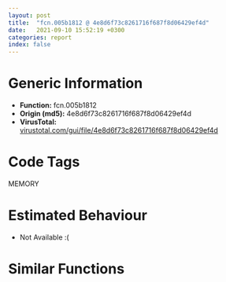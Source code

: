 ```yaml
---
layout: post
title:  "fcn.005b1812 @ 4e8d6f73c8261716f687f8d06429ef4d"
date:   2021-09-10 15:52:19 +0300
categories: report
index: false
---
```


# Generic Information
- **Function:** fcn.005b1812
- **Origin (md5):** 4e8d6f73c8261716f687f8d06429ef4d
- **VirusTotal:** [virustotal.com/gui/file/4e8d6f73c8261716f687f8d06429ef4d][virustotal_ref]

# Code Tags
<span class="tag" id="MEMORY">MEMORY</span>


# Estimated Behaviour
<ul><li class="bhv-desc" id="na">Not Available :(</li></ul>

# Similar Functions
<script type="text/javascript" src="https://www.gstatic.com/charts/loader.js"></script>
<script type="text/javascript">

    google.charts.load('current', {'packages':['corechart']});
    google.charts.setOnLoadCallback(drawChart);

    function drawChart() {
    var data = new google.visualization.DataTable();
        data.addColumn('number', 'X');
        data.addColumn('number', 'Y');
        data.addColumn({type: 'string', role: 'tooltip', 'p': {'html': true}});
        data.addColumn({'type': 'string', 'role': 'style'});
        
        data.addRows([
    [44.73200225830078, -187.39834594726562, '<b><a href="/report/fcn.005b1812@4e8d6f73c8261716f687f8d06429ef4d">fcn.005b1812</a><br>@4e8d6f73c8261716f687f8d06429ef4d</b><br>', 'point { fill-color: #e0440e; }'],
[8.285481452941895, -70.45706176757812, '<b><a href="/report/fcn.006ccc92@1ad8df9cf1d781bf2acc8965dea0570e">fcn.006ccc92</a><br>@1ad8df9cf1d781bf2acc8965dea0570e</b><br>', 'null'],
[132.95506286621094, -47.76371383666992, '<b><a href="/report/fcn.005994d5@009ea4ad185ccb9becba67b3b2163e8b">fcn.005994d5</a><br>@009ea4ad185ccb9becba67b3b2163e8b</b><br>', 'null'],
[144.7306671142578, -258.13507080078125, '<b><a href="/report/fcn.006ccc92@1422b34b080163f61eff1f3b3bdc905d">fcn.006ccc92</a><br>@1422b34b080163f61eff1f3b3bdc905d</b><br>', 'null'],
[204.7778778076172, -146.54721069335938, '<b><a href="/report/fcn.00523c15@da37d90419c1292c0f16cbfd1f66402d">fcn.00523c15</a><br>@da37d90419c1292c0f16cbfd1f66402d</b><br>', 'null'],

        ]);

    var options = {
        title: 'Similarity Plot',
        legend: 'none',
        colors: ['#dedbd9', '#e6693e', '#ec8f6e', '#f3b49f', '#f6c7b6'],
        tooltip: {isHtml: true, trigger: 'both'},
        explorer: {
        actions: ["dragToZoom", "rightClickToReset"],
        },
        chartArea: {
        width: '80%',
        height: '80%'
        },
        width: '100%',
        height: '100%'
    };

    var chart = new google.visualization.ScatterChart(document.getElementById('chart_div'));

    chart.draw(data, options);
    }
    
</script>


<div id="chart_div" style="width: 100%px; height: 100%;"></div>

# Disassembled Code
{% highlight nasm %}

push ebp
mov ebp, esp
sub esp, 0xb4
mov eax, dword[ebp-0x18]
add eax, dword[ebp-0x28]
add eax, dword[ebp-0x4c]
mov dword[ebp-0x70], eax
mov dword[ebp-4], 0xc02
mov eax, dword[ebp-0x28]
add eax, dword[ebp-0x60]
mov dword[ebp-0x2c], eax
mov eax, dword[ebp-0x1c]
add eax, dword[ebp-0x6c]
mov dword[ebp-0x40], eax
mov eax, dword[ebp-4]
add eax, 0x13
mov dword[ebp-4], eax
mov eax, dword[ebp-0x74]
add eax, dword[ebp-8]
mov dword[ebp-0x28], eax
mov eax, dword[ebp-0x58]
add eax, dword[ebp-0xc]
mov dword[ebp-0x7c], eax
cmp dword[ebp-4], 0xc15
jb off.b37
mov eax, dword[ebp-0x70]
add eax, dword[ebp-0x68]
mov dword[ebp-0x1c], eax
mov eax, dword[ebp-0x8c]
add eax, dword[ebp-0x7c]
add eax, dword[ebp-8]
mov dword[ebp-0x4c], eax
mov eax, dword[ebp-0x28]
add eax, dword[ebp-0x24]
mov dword[ebp-0x78], eax
mov eax, dword[ebp-0x4c]
add eax, dword[ebp-0x80]
mov dword[ebp-0x74], eax
and dword[ebp-0x34], 0
jmp off.b137
mov eax, dword[ebp-0x34]
inc eax
mov dword[ebp-0x34], eax
cmp dword[ebp-0x34], 3
jae off.b157
mov eax, dword[ebp-0x80]
add eax, dword[ebp-0x18]
add eax, dword[ebp-0x28]
mov dword[ebp-0x70], eax
jmp off.b130
mov eax, dword[ebp-0x20]
add eax, dword[ebp-0x64]
add eax, dword[ebp-0x60]
mov dword[ebp-0x68], eax
mov eax, dword[ebp-4]
mov dword[ebp-0xa8], eax
cmp dword[ebp-0xa8], 0x33
je off.b235
cmp dword[ebp-0xa8], 0x76
je off.b210
cmp dword[ebp-0xa8], 0x8f
je off.b221
jmp off.b249
mov eax, dword[ebp-0x48]
add eax, dword[ebp-0x5c]
mov dword[ebp-0x30], eax
jmp off.b261
mov eax, dword[ebp-0x20]
add eax, dword[ebp-0x7c]
add eax, dword[ebp-0x14]
mov dword[ebp-0x70], eax
jmp off.b261
mov eax, dword[ebp-0x6c]
add eax, dword[ebp-0x18]
add eax, dword[ebp-0x30]
mov dword[ebp-0x4c], eax
jmp off.b261
mov eax, dword[ebp-0x1c]
add eax, dword[ebp-0x34]
add eax, dword[ebp-0xc]
mov dword[ebp-0x64], eax
mov eax, dword[ebp-0x44]
add eax, dword[ebp-0x70]
mov dword[ebp-0x34], eax
mov eax, dword[ebp-0x70]
add eax, dword[ebp-0x6c]
add eax, dword[ebp-0x1c]
mov dword[ebp-0x40], eax
mov eax, dword[ebp-0x28]
add eax, dword[ebp-0x24]
mov dword[ebp-0x34], eax
mov eax, dword[ebp-0x30]
add eax, dword[ebp-0x58]
add eax, dword[ebp-0x20]
mov dword[ebp-0x68], eax
mov eax, dword[ebp-0x18]
add eax, dword[ebp-4]
add eax, dword[ebp-0x30]
mov dword[ebp-0x44], eax
mov eax, dword[ebp-0x20]
cmp eax, dword[ebp-0x24]
jne off.b329
cmp dword[ebp-0x78], 0
jne off.b344
mov eax, dword[ebp-0x40]
add eax, dword[ebp-0xc]
add eax, dword[ebp-0x8c]
mov dword[ebp-0x38], eax
mov dword[ebp-0x10], 0x39c
mov eax, dword[ebp-8]
add eax, dword[ebp-0x5c]
add eax, dword[ebp-0x14]
mov dword[ebp-4], eax
mov eax, dword[ebp-0x7c]
add eax, dword[ebp-0x48]
mov dword[ebp-0x58], eax
mov eax, dword[ebp-0x10]
add eax, 5
mov dword[ebp-0x10], eax
mov eax, dword[ebp-0x64]
add eax, dword[ebp-0x2c]
add eax, dword[ebp-0x28]
mov dword[ebp-0x1c], eax
mov eax, dword[ebp-0x1c]
add eax, dword[ebp-0x4c]
add eax, dword[ebp-4]
mov dword[ebp-0x70], eax
cmp dword[ebp-0x10], 0x3ab
jb off.b363
mov eax, dword[ebp-0x58]
add eax, dword[ebp-0x1c]
add eax, dword[ebp-0x78]
mov dword[ebp-0x6c], eax
mov eax, dword[ebp-0x54]
add eax, dword[ebp-0x7c]
mov dword[ebp-0x2c], eax
mov eax, dword[ebp-0x70]
add eax, dword[ebp-0x10]
mov dword[ebp-0x30], eax
push 0x40
push 0x3000
push 0x186ea2
push 0
call dword[sym.imp.KERNEL32.dll_VirtualAlloc]
mov dword[ebp-0xa0], eax
mov eax, dword[ebp-0x78]
add eax, dword[ebp-0x68]
mov dword[ebp-0x38], eax
mov eax, dword[ebp-0x5c]
add eax, dword[ebp-0x18]
mov dword[ebp-0x78], eax
mov eax, dword[ebp-8]
add eax, dword[ebp-0x30]
add eax, dword[ebp-8]
mov dword[ebp-0x8c], eax
mov eax, dword[ebp-0x60]
add eax, dword[ebp-0x24]
add eax, dword[ebp-0x2c]
mov dword[ebp-0x74], eax
and dword[ebp-0x5c], 0
jmp off.b528
mov eax, dword[ebp-0x5c]
inc eax
mov dword[ebp-0x5c], eax
cmp dword[ebp-0x5c], 1
jae off.b545
mov eax, dword[ebp-0x60]
add eax, dword[ebp-0x58]
mov dword[ebp-0x10], eax
jmp off.b521
mov eax, dword[ebp-0x68]
add eax, dword[ebp-0x64]
mov dword[ebp-0x38], eax
mov eax, dword[ebp-0x10]
add eax, dword[ebp-0x20]
mov dword[ebp-0xc], eax
mov eax, dword[ebp-0x14]
add eax, dword[ebp-0x44]
add eax, dword[ebp-0x14]
mov dword[ebp-0x5c], eax
mov eax, dword[ebp-0x2c]
add eax, dword[ebp-0x48]
mov dword[ebp-0x20], eax
mov eax, dword[ebp-0x1c]
add eax, dword[ebp-0x34]
mov dword[ebp-0x8c], eax
mov eax, dword[ebp-0x7c]
add eax, dword[ebp-0x38]
mov dword[ebp-4], eax
mov eax, dword[ebp-0x30]
mov dword[ebp-0x90], eax
cmp dword[ebp-0x90], 0x2d
je off.b716
cmp dword[ebp-0x90], 0x83
je off.b741
cmp dword[ebp-0x90], 0xa0
je off.b685
cmp dword[ebp-0x90], 0xb7
je off.b702
cmp dword[ebp-0x90], 0x11b
je off.b727
cmp dword[ebp-0x90], 0x152
je off.b752
jmp off.b763
mov eax, dword[ebp-0x18]
add eax, dword[ebp-0x78]
add eax, dword[ebp-0x84]
mov dword[ebp-0x54], eax
jmp off.b775
mov eax, dword[ebp-0x80]
add eax, dword[ebp-0x6c]
add eax, dword[ebp-0x7c]
mov dword[ebp-8], eax
jmp off.b775
mov eax, dword[ebp-0x1c]
add eax, dword[ebp-0x14]
mov dword[ebp-0x74], eax
jmp off.b775
mov eax, dword[ebp-0x2c]
add eax, dword[ebp-0x64]
add eax, dword[ebp-0x14]
mov dword[ebp-0x48], eax
jmp off.b775
mov eax, dword[ebp-0x7c]
add eax, dword[ebp-0x80]
mov dword[ebp-0x74], eax
jmp off.b775
mov eax, dword[ebp-0x48]
add eax, dword[ebp-0x58]
mov dword[ebp-0xc], eax
jmp off.b775
mov eax, dword[ebp-4]
add eax, dword[ebp-0x24]
add eax, dword[ebp-0x74]
mov dword[ebp-0x34], eax
mov eax, dword[ebp-0xa0]
add eax, 0x92000
mov dword[ebp-0xa0], eax
mov eax, dword[ebp-0x60]
add eax, dword[ebp-0x44]
add eax, dword[ebp-0x40]
mov dword[ebp-0x14], eax
mov eax, dword[ebp-0x60]
add eax, dword[ebp-0x54]
add eax, dword[ebp-0x38]
mov dword[ebp-0x44], eax
mov dword[ebp-0xac], 0x401000
mov eax, dword[ebp-0xc]
add eax, dword[ebp-0x58]
add eax, dword[ebp-0x30]
mov dword[ebp-0x18], eax
and dword[ebp-8], 0
jmp off.b851
mov eax, dword[ebp-8]
inc eax
mov dword[ebp-8], eax
cmp dword[ebp-8], 2
jae off.b868
mov eax, dword[ebp-0x64]
add eax, dword[ebp-0x4c]
mov dword[ebp-0x1c], eax
jmp off.b844
mov dword[ebp-4], 0xd6
mov eax, dword[ebp-0x4c]
add eax, dword[ebp-0x30]
add eax, dword[ebp-0x54]
mov dword[ebp-0x48], eax
mov eax, dword[ebp-0x64]
add eax, dword[ebp-0x50]
mov dword[ebp-0x48], eax
mov eax, dword[ebp-4]
add eax, 0xc
mov dword[ebp-4], eax
mov eax, dword[ebp-0x1c]
add eax, dword[ebp-0x48]
add eax, dword[ebp-0x54]
mov dword[ebp-0x68], eax
mov eax, dword[ebp-0x6c]
add eax, dword[ebp-0x44]
add eax, dword[ebp-0x64]
mov dword[ebp-0x28], eax
cmp dword[ebp-4], 0xfa
jb off.b887
mov eax, dword[ebp-8]
add eax, dword[ebp-0x34]
mov dword[ebp-0x54], eax
and dword[ebp-0x3c], 0
mov eax, dword[ebp-0x18]
add eax, dword[ebp-0x40]
mov dword[ebp-8], eax
mov eax, dword[ebp-0x4c]
add eax, dword[ebp-0x20]
mov dword[ebp-0x38], eax
mov eax, dword[ebp-0x84]
add eax, dword[ebp-0x7c]
add eax, dword[ebp-0x10]
mov dword[ebp-0x28], eax
mov eax, dword[ebp-0x68]
add eax, dword[ebp-0x1c]
add eax, dword[ebp-0x80]
mov dword[ebp-0x24], eax
mov eax, dword[ebp-0x38]
add eax, dword[ebp-0x14]
add eax, dword[ebp-0x24]
mov dword[ebp-0x20], eax
mov dword[ebp-0x98], 0x4efe7164
mov eax, dword[ebp-0x28]
add eax, dword[ebp-0x28]
mov dword[ebp-0x24], eax
mov eax, dword[ebp-0x54]
cmp eax, dword[ebp-0x44]
jne off.b1043
mov eax, dword[ebp-0x74]
cmp eax, dword[ebp-0x58]
jb off.b1055
mov eax, dword[ebp-0x28]
add eax, dword[ebp-0x40]
add eax, dword[ebp-0x18]
mov dword[ebp-0x2c], eax
mov dword[ebp-0x88], 0xac84cf62
mov eax, dword[ebp-0x50]
cmp eax, dword[ebp-0x5c]
jne off.b1090
mov eax, dword[ebp-0x30]
cmp eax, dword[ebp-0x24]
jae off.b1090
mov eax, dword[ebp-0x2c]
add eax, dword[ebp-0x10]
mov dword[ebp-0x24], eax
mov eax, dword[ebp-0x14]
add eax, dword[ebp-0x6c]
add eax, dword[ebp-0x48]
mov dword[ebp-0x38], eax
mov dword[ebp-0x94], 0x6c007b23
mov eax, dword[ebp-0x68]
add eax, dword[ebp-0x34]
mov dword[ebp-0x2c], eax
mov eax, dword[ebp-0x24]
add eax, dword[ebp-0x64]
mov dword[ebp-0x6c], eax
mov dword[ebp-0x9c], 0x6b8470e1
mov eax, dword[ebp-0x14]
add eax, dword[ebp-8]
add eax, dword[ebp-0x38]
mov dword[ebp-0x1c], eax
mov eax, dword[ebp-0xc]
add eax, dword[ebp-8]
add eax, dword[ebp-0x60]
mov dword[ebp-0x64], eax
mov eax, dword[ebp-4]
add eax, dword[ebp-0x48]
mov dword[ebp-0x60], eax
and dword[ebp-0x3c], 0
cmp dword[ebp-0x3c], 0xae58
jae off.b2376
mov eax, dword[ebp-0x58]
add eax, dword[ebp-0x50]
add eax, dword[ebp-0xc]
mov dword[ebp-0x48], eax
mov eax, dword[ebp-0x98]
xor eax, dword[ebp-0x88]
mov dword[ebp-0x98], eax
mov eax, dword[ebp-0x10]
add eax, dword[ebp-0x74]
add eax, dword[ebp-0x14]
mov dword[ebp-0x80], eax
mov eax, dword[ebp-0x88]
xor eax, dword[ebp-0x94]
mov dword[ebp-0x88], eax
mov eax, dword[ebp-0x48]
add eax, dword[ebp-0x2c]
add eax, dword[ebp-0x6c]
mov dword[ebp-0x18], eax
mov eax, dword[ebp-0x40]
add eax, dword[ebp-0x38]
mov dword[ebp-0x54], eax
mov eax, dword[ebp-0x98]
xor eax, dword[ebp-0x94]
mov dword[ebp-0x98], eax
and dword[ebp-0xc], 0
jmp off.b1302
mov eax, dword[ebp-0xc]
inc eax
mov dword[ebp-0xc], eax
cmp dword[ebp-0xc], 1
jae off.b1319
mov eax, dword[ebp-0x58]
add eax, dword[ebp-0x60]
mov dword[ebp-0x50], eax
jmp off.b1295
mov eax, dword[ebp-0x24]
mov dword[ebp-0xa4], eax
cmp dword[ebp-0xa4], 4
je off.b1360
cmp dword[ebp-0xa4], 0x4e
je off.b1391
cmp dword[ebp-0xa4], 0x9a
je off.b1377
jmp off.b1402
mov eax, dword[ebp-0x34]
add eax, dword[ebp-0x54]
add eax, dword[ebp-0x84]
mov dword[ebp-0x64], eax
jmp off.b1414
mov eax, dword[ebp-8]
add eax, dword[ebp-4]
add eax, dword[ebp-0x80]
mov dword[ebp-0x20], eax
jmp off.b1414
mov eax, dword[ebp-0x28]
add eax, dword[ebp-4]
mov dword[ebp-0x34], eax
jmp off.b1414
mov eax, dword[ebp-0x14]
add eax, dword[ebp-0x50]
add eax, dword[ebp-0x48]
mov dword[ebp-0x6c], eax
mov eax, dword[ebp-0x88]
add eax, dword[ebp-0x9c]
mov dword[ebp-0x88], eax
mov eax, dword[ebp-0x78]
add eax, dword[ebp-0x10]
add eax, dword[ebp-0x38]
mov dword[ebp-0x40], eax
mov eax, dword[ebp-0x60]
add eax, dword[ebp-0x20]
mov dword[ebp-0x10], eax
mov eax, dword[ebp-0x9c]
add eax, dword[ebp-0x88]
mov dword[ebp-0x9c], eax
mov eax, dword[ebp-0x30]
add eax, dword[ebp-0x28]
add eax, dword[ebp-0x44]
mov dword[ebp-0x4c], eax
mov eax, dword[ebp-0x4c]
add eax, dword[ebp-0x6c]
add eax, dword[ebp-0x28]
mov dword[ebp-0x74], eax
mov eax, dword[ebp-0x88]
xor eax, dword[ebp-0x94]
mov dword[ebp-0x88], eax
mov eax, dword[ebp-0x34]
add eax, dword[ebp-0x60]
add eax, dword[ebp-0x5c]
mov dword[ebp-0x30], eax
cmp dword[ebp-0x14], 0
jb off.b1539
mov eax, dword[ebp-0x20]
cmp eax, dword[ebp-0x1c]
je off.b1551
mov eax, dword[ebp-0x18]
add eax, dword[ebp-0x64]
add eax, dword[ebp-0x50]
mov dword[ebp-0x40], eax
mov eax, dword[ebp-0x94]
add eax, dword[ebp-0x9c]
mov dword[ebp-0x94], eax
mov eax, dword[ebp-0xc]
add eax, dword[ebp-0x78]
mov dword[ebp-0x80], eax
mov eax, dword[ebp-0x38]
add eax, dword[ebp-0x68]
mov dword[ebp-0x6c], eax
cmp dword[ebp-0xc], 0
je off.b1608
cmp dword[ebp-0x80], 0
jae off.b1620
cmp dword[ebp-0x84], 0
jae off.b1620
mov eax, dword[ebp-0x7c]
add eax, dword[ebp-0x28]
add eax, dword[ebp-8]
mov dword[ebp-4], eax
mov eax, dword[ebp-0xa0]
add eax, dword[ebp-0x3c]
mov dword[ebp-0xb4], eax
mov eax, dword[ebp-0x2c]
cmp eax, dword[ebp-0xc]
jne off.b1651
mov eax, dword[ebp-0x38]
cmp eax, dword[ebp-0x74]
jb off.b1660
mov eax, dword[ebp-4]
add eax, dword[ebp-0x70]
mov dword[ebp-0x30], eax
mov eax, dword[ebp-0x10]
add eax, dword[ebp-0x84]
mov dword[ebp-0x24], eax
mov eax, dword[ebp-0x6c]
add eax, dword[ebp-0x20]
mov dword[ebp-0x24], eax
mov eax, dword[ebp-4]
add eax, dword[ebp-0x20]
add eax, dword[ebp-0x74]
mov dword[ebp-0x80], eax
mov eax, dword[ebp-0xac]
add eax, dword[ebp-0x3c]
mov dword[ebp-0xb0], eax
mov eax, dword[ebp-0x7c]
add eax, dword[ebp-0x50]
mov dword[ebp-0x40], eax
mov eax, dword[ebp-0x40]
add eax, dword[ebp-0xc]
add eax, dword[ebp-0x20]
mov dword[ebp-0x48], eax
mov eax, dword[ebp-0x58]
add eax, dword[ebp-0x68]
mov dword[ebp-0x18], eax
mov eax, dword[ebp-0xb0]
mov eax, dword[eax]
sub eax, dword[ebp-0x98]
mov ecx, dword[ebp-0xb4]
mov dword[ecx], eax
mov eax, dword[ebp-0x74]
add eax, dword[ebp-0x50]
add eax, dword[ebp-0x8c]
mov dword[ebp-0x64], eax
mov eax, dword[ebp-0x20]
add eax, dword[ebp-0x68]
add eax, dword[ebp-0x34]
mov dword[ebp-0x24], eax
mov eax, dword[ebp-0x4c]
add eax, dword[ebp-0x78]
mov dword[ebp-0x6c], eax
mov eax, dword[ebp-0x34]
add eax, dword[ebp-0x48]
mov dword[ebp-0x84], eax
mov eax, dword[ebp-0xc]
add eax, dword[ebp-0x18]
mov dword[ebp-0x54], eax
mov eax, dword[ebp-0x2c]
add eax, dword[ebp-0x24]
mov dword[ebp-0x58], eax
mov eax, dword[ebp-0x18]
add eax, dword[ebp-0x20]
mov dword[ebp-8], eax
mov eax, dword[ebp-0x70]
add eax, dword[ebp-0x5c]
add eax, dword[ebp-8]
mov dword[ebp-0x10], eax
mov eax, dword[ebp-0x18]
add eax, dword[ebp-0x80]
mov dword[ebp-0x1c], eax
mov eax, dword[ebp-0x3c]
add eax, 0x745a
mov dword[ebp-0x3c], eax
mov eax, dword[ebp-0x10]
add eax, dword[ebp-0x34]
mov dword[ebp-0x18], eax
mov eax, dword[ebp-0x18]
cmp eax, dword[ebp-0x5c]
jb off.b1899
cmp dword[ebp-4], 0
jne off.b1899
mov eax, dword[ebp-0x14]
add eax, dword[ebp-0x50]
mov dword[ebp-0x44], eax
mov eax, dword[ebp-0x30]
add eax, dword[ebp-0x2c]
add eax, dword[ebp-0x40]
mov dword[ebp-0x44], eax
mov eax, dword[ebp-0x2c]
add eax, dword[ebp-4]
mov dword[ebp-0x18], eax
mov eax, dword[ebp-0x40]
cmp eax, dword[ebp-0xc]
je off.b1942
mov eax, dword[ebp-0x50]
cmp eax, dword[ebp-0x60]
jne off.b1942
cmp dword[ebp-0x1c], 0
jne off.b1951
mov eax, dword[ebp-0x54]
add eax, dword[ebp-0x20]
mov dword[ebp-0x30], eax
mov eax, dword[ebp-0x4c]
add eax, dword[ebp-0x74]
mov dword[ebp-0x14], eax
mov eax, dword[ebp-0x2c]
add eax, dword[ebp-0x40]
mov dword[ebp-0x68], eax
mov eax, dword[ebp-0x5c]
cmp eax, dword[ebp-0x50]
je off.b1993
mov eax, dword[ebp-0x20]
cmp eax, dword[ebp-0x68]
jne off.b2002
mov eax, dword[ebp-0x24]
cmp eax, dword[ebp-0x70]
je off.b2002
mov eax, dword[ebp-0x70]
add eax, dword[ebp-0x70]
mov dword[ebp-0x10], eax
mov eax, dword[ebp-0x3c]
sub eax, 0xe3439
mov dword[ebp-0x3c], eax
mov eax, dword[ebp-0x38]
add eax, dword[ebp-0x84]
add eax, dword[ebp-4]
mov dword[ebp-0x14], eax
mov eax, dword[ebp-0x30]
cmp eax, dword[ebp-0x40]
ja off.b2053
mov eax, dword[ebp-0x7c]
cmp eax, dword[ebp-0x78]
je off.b2053
mov eax, dword[ebp-0x10]
add eax, dword[ebp-0x44]
mov dword[ebp-0x64], eax
mov eax, dword[ebp-0x2c]
add eax, dword[ebp-0x8c]
mov dword[ebp-0x10], eax
mov eax, dword[ebp-0x10]
add eax, dword[ebp-0x74]
add eax, dword[ebp-0x28]
mov dword[ebp-0x1c], eax
mov eax, dword[ebp-0x10]
add eax, dword[ebp-0x58]
mov dword[ebp-0x14], eax
mov eax, dword[ebp-0x38]
add eax, dword[ebp-0x84]
mov dword[ebp-0x60], eax
mov eax, dword[ebp-0x38]
add eax, dword[ebp-4]
add eax, dword[ebp-0x28]
mov dword[ebp-0x4c], eax
mov eax, dword[ebp-0x50]
add eax, dword[ebp-0x8c]
add eax, dword[ebp-0x14]
mov dword[ebp-0x78], eax
mov eax, dword[ebp-0x3c]
add eax, 0x79898
mov dword[ebp-0x3c], eax
mov eax, dword[ebp-0x30]
add eax, dword[ebp-0x28]
mov dword[ebp-0x68], eax
mov eax, dword[ebp-0x1c]
add eax, dword[ebp-8]
add eax, dword[ebp-8]
mov dword[ebp-0x54], eax
mov eax, dword[ebp-0x6c]
add eax, dword[ebp-0x8c]
mov dword[ebp-0x40], eax
mov eax, dword[ebp-0xc]
add eax, dword[ebp-0x38]
mov dword[ebp-0x70], eax
mov eax, dword[ebp-0x5c]
add eax, dword[ebp-0x14]
add eax, dword[ebp-0x8c]
mov dword[ebp-0x20], eax
mov eax, dword[ebp-4]
add eax, dword[ebp-0x50]
add eax, dword[ebp-0x78]
mov dword[ebp-0x7c], eax
mov eax, dword[ebp-0x44]
add eax, dword[ebp-0x44]
mov dword[ebp-0x84], eax
mov eax, dword[ebp-0x3c]
add eax, 0x785f3
mov dword[ebp-0x3c], eax
mov eax, dword[ebp-0x50]
add eax, dword[ebp-0x30]
add eax, dword[ebp-0x54]
mov dword[ebp-0x2c], eax
mov eax, dword[ebp-0x1c]
add eax, dword[ebp-0x48]
add eax, dword[ebp-0x80]
mov dword[ebp-8], eax
mov eax, dword[ebp-0x1c]
cmp eax, dword[ebp-0xc]
jae off.b2274
cmp dword[ebp-0xc], 0
jb off.b2283
mov eax, dword[ebp-0x40]
cmp eax, dword[ebp-0xc]
jne off.b2283
mov eax, dword[ebp-0x18]
add eax, dword[ebp-0x34]
mov dword[ebp-8], eax
mov eax, dword[ebp-0x58]
add eax, dword[ebp-0x64]
add eax, dword[ebp-0x80]
mov dword[ebp-0x84], eax
mov eax, dword[ebp-0x2c]
add eax, dword[ebp-0x78]
mov dword[ebp-0x84], eax
mov eax, dword[ebp-0x44]
add eax, dword[ebp-0x10]
add eax, dword[ebp-0x48]
mov dword[ebp-0x70], eax
mov eax, dword[ebp-0x14]
add eax, dword[ebp-4]
mov dword[ebp-0x44], eax
mov eax, dword[ebp-0xc]
add eax, dword[ebp-0x50]
mov dword[ebp-0x10], eax
mov eax, dword[ebp-0x44]
add eax, dword[ebp-0x10]
mov dword[ebp-0x68], eax
mov eax, dword[ebp-0x3c]
sub eax, 0x49cbf
mov dword[ebp-0x3c], eax
mov eax, dword[ebp-0x3c]
add eax, 0x33e17
mov dword[ebp-0x3c], eax
jmp off.b1177
mov eax, dword[ebp-0x84]
add eax, dword[ebp-8]
mov dword[ebp-0x5c], eax
mov eax, dword[ebp-0xa0]
add eax, 0x8984
mov dword[0x45c5fac], eax
mov eax, dword[ebp-0x64]
add eax, dword[ebp-0x74]
mov dword[ebp-0x14], eax
mov eax, dword[ebp-0x58]
cmp eax, dword[ebp-0x68]
je off.b2435
cmp dword[ebp-8], 0
jb off.b2447
mov eax, dword[ebp-0x24]
cmp eax, dword[ebp-0x54]
jne off.b2447
mov eax, dword[ebp-0x60]
add eax, dword[ebp-0x18]
add eax, dword[ebp-0x60]
mov dword[ebp-0x5c], eax
mov eax, dword[ebp-0x24]
add eax, dword[ebp-0x10]
add eax, dword[ebp-0x1c]
mov dword[ebp-0x18], eax
mov eax, dword[ebp-0x78]
add eax, dword[ebp-0x14]
add eax, dword[ebp-0x44]
mov dword[ebp-0x28], eax
mov eax, dword[ebp-0x50]
add eax, dword[ebp-0x18]
mov dword[ebp-0x24], eax
and dword[ebp-0x4c], 0
jmp off.b2493
mov eax, dword[ebp-0x4c]
inc eax
mov dword[ebp-0x4c], eax
cmp dword[ebp-0x4c], 3
jae off.b2510
mov eax, dword[ebp-0x58]
add eax, dword[ebp-0x54]
mov dword[ebp-0x2c], eax
jmp off.b2486
mov eax, dword[ebp-0x1c]
add eax, dword[ebp-0x60]
add eax, dword[ebp-0x30]
mov dword[ebp-4], eax
mov eax, dword[ebp-8]
add eax, dword[ebp-0x54]
add eax, dword[ebp-0x20]
mov dword[ebp-0xc], eax
mov esp, ebp
pop ebp
ret

{% endhighlight %}

[virustotal_ref]: https://www.virustotal.com/gui/file/4e8d6f73c8261716f687f8d06429ef4d